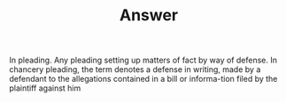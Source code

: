---
title: Answer
letter: A
permalink: "/definitions/bld-answer.html"
body: In pleading. Any pleading setting up matters of fact by way of defense. In chancery
  pleading, the term denotes a defense in writing, made by a defendant to the allegations
  contained in a bill or informa-tion filed by the plaintiff against him
published_at: '2018-07-07'
source: Black's Law Dictionary 2nd Ed (1910)
layout: post
---